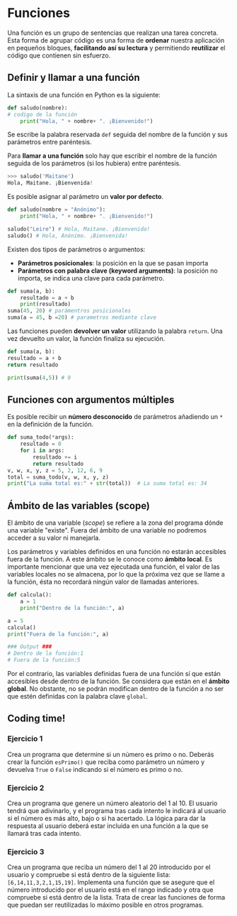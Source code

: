# Funciones
Una función es un grupo de sentencias que realizan una tarea concreta. Esta forma de agrupar código es una forma de **ordenar** nuestra aplicación en pequeños bloques, **facilitando así su lectura** y permitiendo **reutilizar** el código que contienen sin esfuerzo.

## Definir y llamar a una función

La sintaxis de una función en Python es la siguiente:

```python
def saludo(nombre):
# codigo de la función
    print("Hola, " + nombre+ ". ¡Bienvenido!")
```
	
Se escribe la palabra reservada `def` seguida del nombre de la función y sus parámetros entre paréntesis.

Para **llamar a una función** solo hay que escribir el nombre de la función seguida de los parámetros (si los hubiera) entre paréntesis.

```python
>>> saludo('Maitane')
Hola, Maitane. ¡Bienvenida!
```

Es posible asignar al parámetro un **valor por defecto**.

```python
def saludo(nombre = "Anónimo"):  
    print("Hola, " + nombre+ ". ¡Bienvenido!")

saludo("Leire") # Hola, Maitane. ¡Bienvenida!
saludo() # Hola, Anónimo. ¡Bienvenida!
```
Existen dos tipos de parámetros o argumentos:

- **Parámetros posicionales**: la posición en la que se pasan importa
- **Parámetros con palabra clave (keyword arguments)**: la posición no
   importa, se indica una clave para cada parámetro.

```python
def suma(a, b):
	resultado = a + b
	print(resultado)
suma(45, 20) # parámentros posicionales
suma(a = 45, b =20) # parametros mediante clave
```

Las funciones pueden **devolver un valor** utilizando la palabra `return`. Una vez devuelto un valor, la función finaliza su ejecución.

```python
def suma(a, b):
resultado = a + b
return resultado

print(suma(4,5)) # 9
```

## Funciones con argumentos múltiples

Es posible recibir un **número desconocido** de parámetros añadiendo un `*` en la definición de la función.

```python
def suma_todo(*args):
    resultado = 0
    for i in args:
        resultado += i
        return resultado
v, w, x, y, z = 5, 2, 12, 6, 9
total = suma_todo(v, w, x, y, z)
print("La suma total es:" + str(total))  # La suma total es: 34
```

## Ámbito de las variables (scope)
El ámbito de una variable (*scope*) se refiere a la zona del programa dónde una variable "existe". Fuera del ámbito de una variable no podremos acceder a su valor ni manejarla.

Los parámetros y variables definidos en una función no estarán accesibles fuera de la función. A este ámbito se le conoce como **ámbito local**. Es importante mencionar que una vez ejecutada una función, el valor de las variables locales no se almacena, por lo que la próxima vez que se llame a la función, ésta no recordará ningún valor de llamadas anteriores.

```python
def calcula():
    a = 1
    print("Dentro de la función:", a)

a = 5
calcula()
print("Fuera de la función:", a)

### Output ###
# Dentro de la función:1
# Fuera de la función:5
```

Por el contrario, las variables definidas fuera de una función sí que están accesibles desde dentro de la función. Se considera que están en el **ámbito global**. No obstante, no se podrán modifican dentro de la función a no ser que estén definidas con la palabra clave `global`.

## Coding time!

### Ejercicio 1
Crea un programa que determine si un número es primo o no. Deberás crear la función `esPrimo()` que reciba como parámetro un número y devuelva `True` o `False` indicando si el número es primo o no.

### Ejercicio 2
Crea un programa que genere un número aleatorio del 1 al 10. El usuario tendrá que adivinarlo, y el programa tras cada intento le indicará al usuario si el número es más alto, bajo o si ha acertado. La lógica para dar la respuesta al usuario deberá estar incluida en una función a la que se llamará tras cada intento.

### Ejercicio 3
Crea un programa que reciba un número del 1 al 20 introducido por el usuario y compruebe si está dentro de la siguiente lista: `[6,14,11,3,2,1,15,19]`. Implementa una función que se asegure que el número introducido por el usuario está en el rango indicado y otra que compruebe si está dentro de la lista. Trata de crear las funciones de forma que puedan ser reutilizadas lo máximo posible en otros programas.
